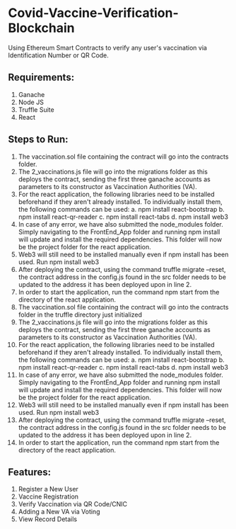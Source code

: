 # Covid-Vaccine-Verification-Blockchain
Using Ethereum Smart Contracts to verify any user's vaccination via Identification Number or QR Code.

## Requirements:
1. Ganache
2. Node JS
3. Truffle Suite
4. React

## Steps to Run:
1. The vaccination.sol file containing the contract will go into the contracts folder.
2. The 2_vaccinations.js file will go into the migrations folder as this deploys the contract, sending the first three ganache accounts as parameters to its constructor as Vaccination Authorities (VA).
3. For the react application, the following libraries need to be installed beforehand if they aren't already installed. To individually install them, the following commands can be used:
a. npm install react-bootstrap
b. npm install react-qr-reader
c. npm install react-tabs
d. npm install web3
4. In case of any error, we have also submitted the node_modules folder. Simply navigating to the FrontEnd_App folder and running npm install will update and install the required dependencies. This folder will now be the project folder for the react application.
5. Web3 will still need to be installed manually even if npm install has been used. Run npm install web3
6. After deploying the contract, using the command truffle migrate –reset, the contract address in the config.js found in the src folder needs to be updated to the address it has been deployed upon in line 2.
7. In order to start the application, run the command npm start from the directory of the react application.
1. The vaccination.sol file containing the contract will go into the contracts folder in the truffle directory just initialized
2. The 2_vaccinations.js file will go into the migrations folder as this deploys the contract, sending the first three ganache accounts as parameters to its constructor as Vaccination Authorities (VA).
3. For the react application, the following libraries need to be installed beforehand if they aren't already installed. To individually install them, the following commands can be used:
a. npm install react-bootstrap
b. npm install react-qr-reader
c. npm install react-tabs
d. npm install web3
4. In case of any error, we have also submitted the node_modules folder. Simply navigating to the FrontEnd_App folder and running npm install will update and install the required dependencies. This folder will now be the project folder for the react application.
5. Web3 will still need to be installed manually even if npm install has been used. Run npm install web3
6. After deploying the contract, using the command truffle migrate –reset, the contract address in the config.js found in the src folder needs to be updated to the address it has been deployed upon in line 2.
7. In order to start the application, run the command npm start from the directory of the react application.

## Features:
1. Register a New User
2. Vaccine Registration
3. Verify Vaccination via QR Code/CNIC
4. Adding a New VA via Voting
5. View Record Details
